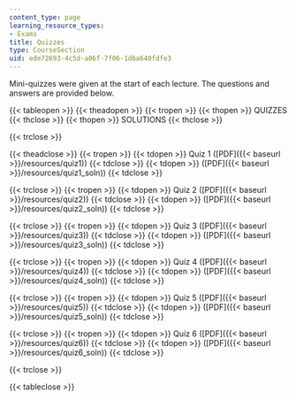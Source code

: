 ```yaml
---
content_type: page
learning_resource_types:
- Exams
title: Quizzes
type: CourseSection
uid: ede72693-4c5d-a06f-7f06-1d6a640fdfe3
---
```


Mini-quizzes were given at the start of each lecture. The questions and answers are provided below.

{{< tableopen >}}
{{< theadopen >}}
{{< tropen >}}
{{< thopen >}}
QUIZZES
{{< thclose >}}
{{< thopen >}}
SOLUTIONS
{{< thclose >}}

{{< trclose >}}

{{< theadclose >}}
{{< tropen >}}
{{< tdopen >}}
Quiz 1 ([PDF]({{< baseurl >}}/resources/quiz1))
{{< tdclose >}}
{{< tdopen >}}
([PDF]({{< baseurl >}}/resources/quiz1_soln))
{{< tdclose >}}

{{< trclose >}}
{{< tropen >}}
{{< tdopen >}}
Quiz 2 ([PDF]({{< baseurl >}}/resources/quiz2))
{{< tdclose >}}
{{< tdopen >}}
([PDF]({{< baseurl >}}/resources/quiz2_soln))
{{< tdclose >}}

{{< trclose >}}
{{< tropen >}}
{{< tdopen >}}
Quiz 3 ([PDF]({{< baseurl >}}/resources/quiz3))
{{< tdclose >}}
{{< tdopen >}}
([PDF]({{< baseurl >}}/resources/quiz3_soln))
{{< tdclose >}}

{{< trclose >}}
{{< tropen >}}
{{< tdopen >}}
Quiz 4 ([PDF]({{< baseurl >}}/resources/quiz4))
{{< tdclose >}}
{{< tdopen >}}
([PDF]({{< baseurl >}}/resources/quiz4_soln))
{{< tdclose >}}

{{< trclose >}}
{{< tropen >}}
{{< tdopen >}}
Quiz 5 ([PDF]({{< baseurl >}}/resources/quiz5))
{{< tdclose >}}
{{< tdopen >}}
([PDF]({{< baseurl >}}/resources/quiz5_soln))
{{< tdclose >}}

{{< trclose >}}
{{< tropen >}}
{{< tdopen >}}
Quiz 6 ([PDF]({{< baseurl >}}/resources/quiz6))
{{< tdclose >}}
{{< tdopen >}}
([PDF]({{< baseurl >}}/resources/quiz6_soln))
{{< tdclose >}}

{{< trclose >}}

{{< tableclose >}}